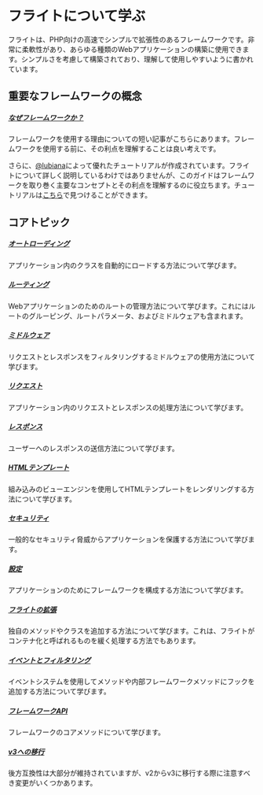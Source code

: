 # フライトについて学ぶ

フライトは、PHP向けの高速でシンプルで拡張性のあるフレームワークです。非常に柔軟性があり、あらゆる種類のWebアプリケーションの構築に使用できます。シンプルさを考慮して構築されており、理解して使用しやすいように書かれています。

## 重要なフレームワークの概念

##### [なぜフレームワークか？](/learn/why-frameworks)

フレームワークを使用する理由についての短い記事がこちらにあります。フレームワークを使用する前に、その利点を理解することは良い考えです。

さらに、[@lubiana](https://git.php.fail/lubiana)によって優れたチュートリアルが作成されています。フライトについて詳しく説明しているわけではありませんが、このガイドはフレームワークを取り巻く主要なコンセプトとその利点を理解するのに役立ちます。チュートリアルは[こちら](https://git.php.fail/lubiana/no-framework-tutorial/src/branch/master/README.md)で見つけることができます。

## コアトピック

##### [オートローディング](/learn/autoloading)

アプリケーション内のクラスを自動的にロードする方法について学びます。

##### [ルーティング](/learn/routing)

Webアプリケーションのためのルートの管理方法について学びます。これにはルートのグルーピング、ルートパラメータ、およびミドルウェアも含まれます。

##### [ミドルウェア](/learn/middleware)

リクエストとレスポンスをフィルタリングするミドルウェアの使用方法について学びます。

##### [リクエスト](/learn/requests)

アプリケーション内のリクエストとレスポンスの処理方法について学びます。

##### [レスポンス](/learn/responses)

ユーザーへのレスポンスの送信方法について学びます。

##### [HTMLテンプレート](/learn/templates)

組み込みのビューエンジンを使用してHTMLテンプレートをレンダリングする方法について学びます。

##### [セキュリティ](/learn/security)

一般的なセキュリティ脅威からアプリケーションを保護する方法について学びます。

##### [設定](/learn/configuration)

アプリケーションのためにフレームワークを構成する方法について学びます。

##### [フライトの拡張](/learn/extending)

独自のメソッドやクラスを追加する方法について学びます。これは、フライトがコンテナ化と呼ばれるものを緩く処理する方法でもあります。

##### [イベントとフィルタリング](/learn/filtering)

イベントシステムを使用してメソッドや内部フレームワークメソッドにフックを追加する方法について学びます。

##### [フレームワークAPI](/learn/api)

フレームワークのコアメソッドについて学びます。

##### [v3への移行](/learn/migrating-to-v3)

後方互換性は大部分が維持されていますが、v2からv3に移行する際に注意すべき変更がいくつかあります。